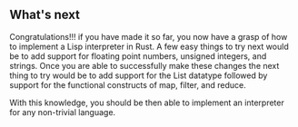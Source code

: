## What's next

Congratulations!!! if you have made it so far, you now have a grasp of how to implement a Lisp interpreter in Rust. A few easy things to try next would be to add support for floating point numbers, unsigned integers, and strings. Once you are able to successfully make these changes the next thing to try would be to add support for the List datatype followed by support for the functional constructs of map, filter, and reduce.

With this knowledge, you should be then able to implement an interpreter for any non-trivial language. 




